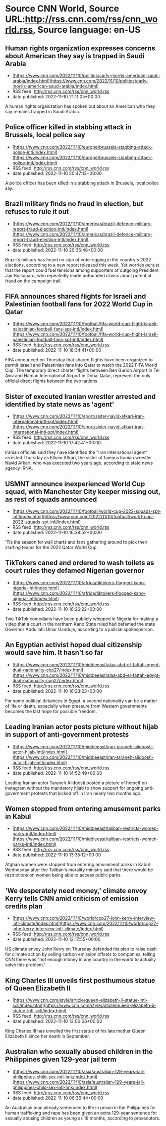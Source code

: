 # Source CNN World, Source URL:http://rss.cnn.com/rss/cnn_world.rss, Source language: en-US

## Human rights organization expresses concerns about American they say is trapped in Saudi Arabia
 - [https://www.cnn.com/2022/11/10/politics/carly-morris-american-saudi-arabia/index.html](https://www.cnn.com/2022/11/10/politics/carly-morris-american-saudi-arabia/index.html)
 - RSS feed: http://rss.cnn.com/rss/cnn_world.rss
 - date published: 2022-11-10 21:11:05+00:00

A human rights organization has spoken out about an American who they say remains trapped in Saudi Arabia.

## Police officer killed in stabbing attack in Brussels, local police say
 - [https://www.cnn.com/2022/11/10/europe/brussels-stabbing-attack-police-intl/index.html](https://www.cnn.com/2022/11/10/europe/brussels-stabbing-attack-police-intl/index.html)
 - RSS feed: http://rss.cnn.com/rss/cnn_world.rss
 - date published: 2022-11-10 20:47:13+00:00

A police officer has been killed in a stabbing attack in Brussels, local police say.

## Brazil military finds no fraud in election, but refuses to rule it out
 - [https://www.cnn.com/2022/11/10/americas/brazil-defence-military-report-fraud-election-intl/index.html](https://www.cnn.com/2022/11/10/americas/brazil-defence-military-report-fraud-election-intl/index.html)
 - RSS feed: http://rss.cnn.com/rss/cnn_world.rss
 - date published: 2022-11-10 20:35:48+00:00

Brazil's military has found no sign of vote-rigging in the country's 2022 elections, according to a new report released this week. Yet worries persist that the report could fuel tensions among supporters of outgoing President Jair Bolsonaro, who repeatedly made unfounded claims about potential fraud on the campaign trail.

## FIFA announces shared flights for Israeli and Palestinian football fans for 2022 World Cup in Qatar
 - [https://www.cnn.com/2022/11/10/football/fifa-world-cup-flight-israeli-palestinian-football-fans-spt-intl/index.html](https://www.cnn.com/2022/11/10/football/fifa-world-cup-flight-israeli-palestinian-football-fans-spt-intl/index.html)
 - RSS feed: http://rss.cnn.com/rss/cnn_world.rss
 - date published: 2022-11-10 18:34:41+00:00

FIFA announced on Thursday that shared flights have been organized to permit Israeli and Palestinian fans into Qatar to watch the 2022 FIFA World Cup. The temporary direct charter flights between Ben Gurion Airport in Tel Aviv and Hamad International Airport in Doha, Qatar, represent the only official direct flights between the two nations.

## Sister of executed Iranian wrestler arrested and identified by state news as 'agent'
 - [https://www.cnn.com/2022/11/10/sport/sister-navid-afkari-iran-international-intl-spt/index.html](https://www.cnn.com/2022/11/10/sport/sister-navid-afkari-iran-international-intl-spt/index.html)
 - RSS feed: http://rss.cnn.com/rss/cnn_world.rss
 - date published: 2022-11-10 17:42:41+00:00

Iranian officials said they have identified the "Iran International agent" arrested Thursday as Elham Afkari, the sister of famous Iranian wrestler Navid Afkari, who was executed two years ago, according to state news agency IRNA.

## USMNT announce inexperienced World Cup squad, with Manchester City keeper missing out, as rest of squads announced
 - [https://www.cnn.com/2022/11/10/football/world-cup-2022-squads-spt-intl/index.html](https://www.cnn.com/2022/11/10/football/world-cup-2022-squads-spt-intl/index.html)
 - RSS feed: http://rss.cnn.com/rss/cnn_world.rss
 - date published: 2022-11-10 16:38:52+00:00

'Tis the season for wall charts and fans gathering around to pick their starting teams for the 2022 Qatar World Cup.

## TikTokers caned and ordered to wash toilets as court rules they defamed Nigerian governor
 - [https://www.cnn.com/2022/11/10/africa/tiktokers-flogged-kano-nigeria-intl/index.html](https://www.cnn.com/2022/11/10/africa/tiktokers-flogged-kano-nigeria-intl/index.html)
 - RSS feed: http://rss.cnn.com/rss/cnn_world.rss
 - date published: 2022-11-10 16:26:22+00:00

Two TikTok comedians have been publicly whipped in Nigeria for making a video that a court in the northern Kano State ruled had defamed the state Governor Abdullahi Umar Ganduje, according to a judicial spokesperson.

## An Egyptian activist hoped dual citizenship would save him. It hasn't so far
 - [https://www.cnn.com/2022/11/10/middleeast/alaa-abd-el-fattah-egypt-dual-nationality-cop27/index.html](https://www.cnn.com/2022/11/10/middleeast/alaa-abd-el-fattah-egypt-dual-nationality-cop27/index.html)
 - RSS feed: http://rss.cnn.com/rss/cnn_world.rss
 - date published: 2022-11-10 16:23:23+00:00

For some political detainees in Egypt, a second nationality can be a matter of life or death, especially when pressure from Western governments becomes the last hope for possible freedom.

## Leading Iranian actor posts picture without hijab in support of anti-government protests
 - [https://www.cnn.com/2022/11/10/middleeast/iran-taraneh-alidoosti-actor-hijab-intl/index.html](https://www.cnn.com/2022/11/10/middleeast/iran-taraneh-alidoosti-actor-hijab-intl/index.html)
 - RSS feed: http://rss.cnn.com/rss/cnn_world.rss
 - date published: 2022-11-10 14:52:49+00:00

Leading Iranian actor Taraneh Alidoosti posted a picture of herself on Instagram without the mandatory hijab to show support for ongoing anti-government protests that kicked off in Iran nearly two months ago.

## Women stopped from entering amusement parks in Kabul
 - [https://www.cnn.com/2022/11/10/middleeast/taliban-restricts-women-parks-intl/index.html](https://www.cnn.com/2022/11/10/middleeast/taliban-restricts-women-parks-intl/index.html)
 - RSS feed: http://rss.cnn.com/rss/cnn_world.rss
 - date published: 2022-11-10 13:35:12+00:00

Afghan women were stopped from entering amusement parks in Kabul Wednesday after the Taliban's morality ministry said that there would be restrictions on women being able to access public parks.

## 'We desperately need money,' climate envoy Kerry tells CNN amid criticism of emission credits plan
 - [https://www.cnn.com/2022/11/10/world/cop27-john-kerry-interview-intl-climate/index.html](https://www.cnn.com/2022/11/10/world/cop27-john-kerry-interview-intl-climate/index.html)
 - RSS feed: http://rss.cnn.com/rss/cnn_world.rss
 - date published: 2022-11-10 13:17:55+00:00

US climate envoy John Kerry on Thursday defended his plan to raise cash for climate action by selling carbon emission offsets to companies, telling CNN there was "not enough money in any country in the world to actually solve this problem."

## King Charles III unveils first posthumous statue of Queen Elizabeth II
 - [https://www.cnn.com/style/article/queen-elizabeth-ii-statue-intl-scli/index.html](https://www.cnn.com/style/article/queen-elizabeth-ii-statue-intl-scli/index.html)
 - RSS feed: http://rss.cnn.com/rss/cnn_world.rss
 - date published: 2022-11-10 13:00:06+00:00

King Charles III has unveiled the first statue of his late mother Queen Elizabeth II since her death in September.

## Australian who sexually abused children in the Philippines given 129-year jail term
 - [https://www.cnn.com/2022/11/10/asia/australian-129-years-jail-philippines-child-sex-intl-hnk/index.html](https://www.cnn.com/2022/11/10/asia/australian-129-years-jail-philippines-child-sex-intl-hnk/index.html)
 - RSS feed: http://rss.cnn.com/rss/cnn_world.rss
 - date published: 2022-11-10 06:36:44+00:00

An Australian man already sentenced to life in prison in the Philippines for human trafficking and rape has been given an extra 129-year sentence for sexually abusing children as young as 18 months, according to prosecutors.
